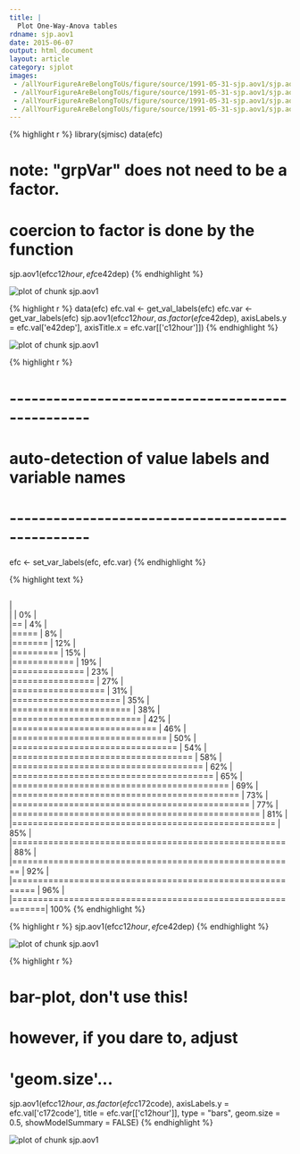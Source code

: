 ```yaml
---
title: |
  Plot One-Way-Anova tables
rdname: sjp.aov1
date: 2015-06-07
output: html_document
layout: article
category: sjplot
images:
 - /allYourFigureAreBelongToUs/figure/source/1991-05-31-sjp.aov1/sjp.aov1-1.png
 - /allYourFigureAreBelongToUs/figure/source/1991-05-31-sjp.aov1/sjp.aov1-2.png
 - /allYourFigureAreBelongToUs/figure/source/1991-05-31-sjp.aov1/sjp.aov1-3.png
 - /allYourFigureAreBelongToUs/figure/source/1991-05-31-sjp.aov1/sjp.aov1-4.png
---
```





{% highlight r %}
library(sjmisc)
data(efc)
# note: "grpVar" does not need to be a factor.
# coercion to factor is done by the function
sjp.aov1(efc$c12hour, efc$e42dep)
{% endhighlight %}

![plot of chunk sjp.aov1](/allYourFigureAreBelongToUs/figure/source/1991-05-31-sjp.aov1/sjp.aov1-1.png) 

{% highlight r %}
data(efc)
efc.val <- get_val_labels(efc)
efc.var <- get_var_labels(efc)
sjp.aov1(efc$c12hour,
         as.factor(efc$e42dep),
         axisLabels.y = efc.val['e42dep'],
         axisTitle.x = efc.var[['c12hour']])
{% endhighlight %}

![plot of chunk sjp.aov1](/allYourFigureAreBelongToUs/figure/source/1991-05-31-sjp.aov1/sjp.aov1-2.png) 

{% highlight r %}
# -------------------------------------------------
# auto-detection of value labels and variable names
# -------------------------------------------------
efc <- set_var_labels(efc, efc.var)
{% endhighlight %}



{% highlight text %}
## 
  |                                                                  
  |                                                            |   0%
  |                                                                  
  |==                                                          |   4%
  |                                                                  
  |=====                                                       |   8%
  |                                                                  
  |=======                                                     |  12%
  |                                                                  
  |=========                                                   |  15%
  |                                                                  
  |============                                                |  19%
  |                                                                  
  |==============                                              |  23%
  |                                                                  
  |================                                            |  27%
  |                                                                  
  |==================                                          |  31%
  |                                                                  
  |=====================                                       |  35%
  |                                                                  
  |=======================                                     |  38%
  |                                                                  
  |=========================                                   |  42%
  |                                                                  
  |============================                                |  46%
  |                                                                  
  |==============================                              |  50%
  |                                                                  
  |================================                            |  54%
  |                                                                  
  |===================================                         |  58%
  |                                                                  
  |=====================================                       |  62%
  |                                                                  
  |=======================================                     |  65%
  |                                                                  
  |==========================================                  |  69%
  |                                                                  
  |============================================                |  73%
  |                                                                  
  |==============================================              |  77%
  |                                                                  
  |================================================            |  81%
  |                                                                  
  |===================================================         |  85%
  |                                                                  
  |=====================================================       |  88%
  |                                                                  
  |=======================================================     |  92%
  |                                                                  
  |==========================================================  |  96%
  |                                                                  
  |============================================================| 100%
{% endhighlight %}



{% highlight r %}
sjp.aov1(efc$c12hour,
         efc$e42dep)
{% endhighlight %}

![plot of chunk sjp.aov1](/allYourFigureAreBelongToUs/figure/source/1991-05-31-sjp.aov1/sjp.aov1-3.png) 

{% highlight r %}
# bar-plot, don't use this!
# however, if you dare to, adjust
# 'geom.size'...
sjp.aov1(efc$c12hour,
         as.factor(efc$c172code),
         axisLabels.y = efc.val['c172code'],
         title = efc.var[['c12hour']],
         type = "bars",
         geom.size = 0.5,
         showModelSummary = FALSE)
{% endhighlight %}

![plot of chunk sjp.aov1](/allYourFigureAreBelongToUs/figure/source/1991-05-31-sjp.aov1/sjp.aov1-4.png) 